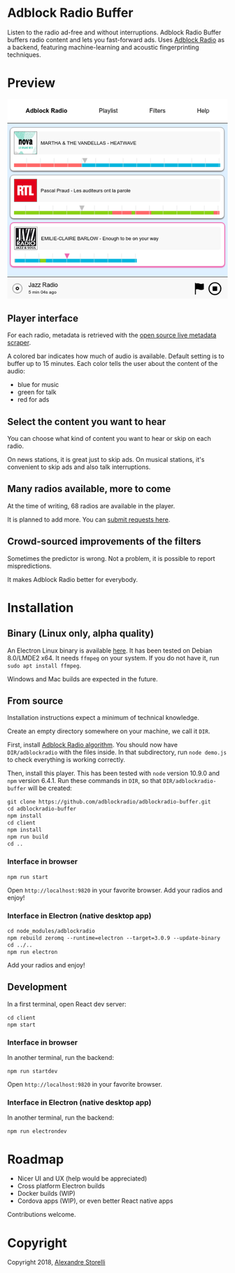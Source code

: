 # Adblock Radio Buffer
Listen to the radio ad-free and without interruptions.
Adblock Radio Buffer buffers radio content and lets you fast-forward ads.
Uses [Adblock Radio](https://github.com/adblockradio/adblockradio) as a backend, featuring machine-learning and acoustic fingerprinting techniques.

# Preview

![](doc/abr-buffer.png)

## Player interface

For each radio, metadata is retrieved with the [open source live metadata scraper](https://github.com/adblockradio/webradio-metadata).

A colored bar indicates how much of audio is available. Default setting is to buffer up to 15 minutes.
Each color tells the user about the content of the audio:
- blue for music
- green for talk
- red for ads

## Select the content you want to hear

You can choose what kind of content you want to hear or skip on each radio.

On news stations, it is great just to skip ads.
On musical stations, it's convenient to skip ads and also talk interruptions.

## Many radios available, more to come

At the time of writing, 68 radios are available in the player.

It is planned to add more. You can [submit requests here](https://github.com/adblockradio/available-models/).

## Crowd-sourced improvements of the filters

Sometimes the predictor is wrong. Not a problem, it is possible to report mispredictions.

It makes Adblock Radio better for everybody.

# Installation

## Binary (Linux only, alpha quality)
An Electron Linux binary is available [here](http://cdn.s00.adblockradio.com/ABR-Buffer-v1.0.tar.gz).
It has been tested on Debian 8.0/LMDE2 x64.
It needs `ffmpeg` on your system. If you do not have it, run `sudo apt install ffmpeg`.

Windows and Mac builds are expected in the future.

## From source
Installation instructions expect a minimum of technical knowledge.

Create an empty directory somewhere on your machine, we call it `DIR`.

First, install [Adblock Radio algorithm](https://github.com/adblockradio/adblockradio). You should now have `DIR/adblockradio` with the files inside. In that subdirectory, run `node demo.js` to check everything is working correctly.

Then, install this player. This has been tested with `node` version 10.9.0 and `npm` version 6.4.1. Run these commands in `DIR`, so that `DIR/adblockradio-buffer` will be created:
```
git clone https://github.com/adblockradio/adblockradio-buffer.git
cd adblockradio-buffer
npm install
cd client
npm install
npm run build
cd ..
```

### Interface in browser
```
npm run start
```
Open `http://localhost:9820` in your favorite browser.
Add your radios and enjoy!

### Interface in Electron (native desktop app)
```
cd node_modules/adblockradio
npm rebuild zeromq --runtime=electron --target=3.0.9 --update-binary
cd ../..
npm run electron
```
Add your radios and enjoy!


## Development

In a first terminal, open React dev server:
```
cd client
npm start
```

### Interface in browser
In another terminal, run the backend:
```
npm run startdev
```
Open `http://localhost:9820` in your favorite browser.

### Interface in Electron (native desktop app)
In another terminal, run the backend:
```
npm run electrondev
```

# Roadmap

- Nicer UI and UX (help would be appreciated)
- Cross platform Electron builds
- Docker builds (WIP)
- Cordova apps (WIP), or even better React native apps

Contributions welcome.

# Copyright

Copyright 2018, [Alexandre Storelli](https://github.com/dest4)

